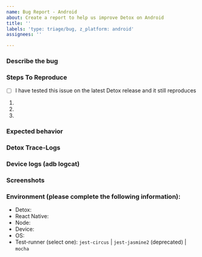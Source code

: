 ```yaml
---
name: Bug Report - Android
about: Create a report to help us improve Detox on Android
title: ''
labels: 'type: triage/bug, z_platform: android'
assignees: ''

---
```


### Describe the bug
<!-- A clear and concise description of what the bug is. -->


### Steps To Reproduce

- [ ] I have tested this issue on the latest Detox release and it still reproduces

<!--
Provide the steps necessary to reproduce the issue. If you are seeing a regression, try to provide the last known version where the issue did not reproduce.
-->

1. 
2. 
3. 

<!--
If possible, please provide a small demo project that reproduces the issue, or attach a video with the reproduction - this would be very appreciated.
-->


### Expected behavior
<!-- A clear and concise description of what you think should happen. -->


### Detox Trace-Logs
<!--
IMPORTANT: We will not be able to help out or provide proper analysis without these!
*Detox* logs can be obtained by passing the `loglevel` param: `detox test --loglevel trace`.
-->


### Device logs (adb logcat)
<!--
IMPORTANT: We will not be able to help out or provide proper analysis without these!
Paste here logs from the Android device/emulator.
Device logs can be obtained using `adb` (e.g. by running `adb logcat`), or by running Detox with the `--record-logs all` argument, and then extracting them from the auto-generated `<project>/artifacts/` directory.
-->


### Screenshots
<!-- If applicable, add screenshots to help explain your problem. -->


### Environment (please complete the following information):
 - Detox:
 - React Native:
 - Node:
 - Device:
 - OS: 
 - Test-runner (select one): `jest-circus` | `jest-jasmine2` (deprecated) | `mocha`

<!-- Note: Test-runner is set in Detox.test-runner in your package.json -->
